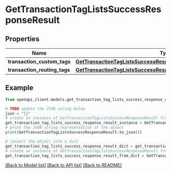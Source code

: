 # GetTransactionTagListsSuccessResponseResult


## Properties

Name | Type | Description | Notes
------------ | ------------- | ------------- | -------------
**transaction_custom_tags** | [**GetTransactionTagListsSuccessResponseResultTransactionCustomTags**](GetTransactionTagListsSuccessResponseResultTransactionCustomTags.md) |  | 
**transaction_routing_tags** | [**GetTransactionTagListsSuccessResponseResultTransactionRoutingTags**](GetTransactionTagListsSuccessResponseResultTransactionRoutingTags.md) |  | 

## Example

```python
from openapi_client.models.get_transaction_tag_lists_success_response_result import GetTransactionTagListsSuccessResponseResult

# TODO update the JSON string below
json = "{}"
# create an instance of GetTransactionTagListsSuccessResponseResult from a JSON string
get_transaction_tag_lists_success_response_result_instance = GetTransactionTagListsSuccessResponseResult.from_json(json)
# print the JSON string representation of the object
print(GetTransactionTagListsSuccessResponseResult.to_json())

# convert the object into a dict
get_transaction_tag_lists_success_response_result_dict = get_transaction_tag_lists_success_response_result_instance.to_dict()
# create an instance of GetTransactionTagListsSuccessResponseResult from a dict
get_transaction_tag_lists_success_response_result_from_dict = GetTransactionTagListsSuccessResponseResult.from_dict(get_transaction_tag_lists_success_response_result_dict)
```
[[Back to Model list]](../README.md#documentation-for-models) [[Back to API list]](../README.md#documentation-for-api-endpoints) [[Back to README]](../README.md)



